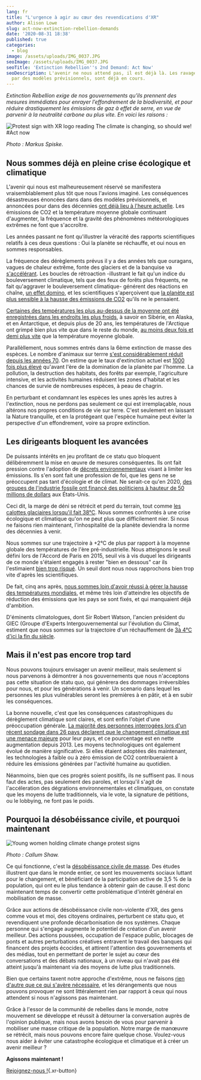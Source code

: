 ```yaml
---
lang: fr
title: "L'urgence à agir au cœur des revendications d'XR"
author: Alison Lowe
slug: act-now-extinction-rebellion-demands
date: '2020-08-31 18:38'
published: true
categories:
  - blog
image: /assets/uploads/IMG_0037.JPG
seoImage: /assets/uploads/IMG_0037.JPG
seoTitle: 'Extinction Rebellion''s 2nd Demand: Act Now'
seoDescription: L'avenir ne nous attend pas, il est déjà là. Les ravages annoncés pour dans des décennies 
  par des modèles prévisionnels, sont déjà en cours.
---
```

*Extinction Rebellion exige de nos gouvernements qu’ils prennent des mesures immédiates pour enrayer l’effondrement de la biodiversité, et pour réduire drastiquement les émissions de gaz à effet de serre, en vue de parvenir à la neutralité carbone au plus vite. En voici les raisons :*

![Protest sign with XR logo reading The climate is changing, so should we!
#Act now ](/assets/uploads/IMG_0037.JPG)

*Photo : Markus Spiske.*

## Nous sommes déjà en pleine crise écologique et climatique

L'avenir qui nous est malheureusement réservé se manifestera
vraisemblablement plus tôt que nous l'avions imaginé. Les conséquences
désastreuses énoncées dans dans des modèles prévisionnels, et annoncées pour
dans des décennies [ont déjà lieu à l'heure
actuelle](https://www.nationalgeographic.com/environment/global-warming/global-warming-effects/).
Les émissions de CO2 et la température moyenne globale continuant
d'augmenter, la fréquence et la gravité des phénomènes météorologiques
extrêmes ne font que s'accroître.

Les années passant ne font qu'illustrer la véracité des rapports
scientifiques relatifs à ces deux questions : Oui la planète se réchauffe,
et oui nous en sommes responsables.

La fréquence des dérèglements prévus il y a des années tels que ouragans,
vagues de chaleur extrême, fonte des glaciers et de la banquise va
[s'accélérant](https://www.nytimes.com/2019/12/04/climate/climate-change-acceleration.html).
Les boucles de rétroaction -illustrant le fait qu'un indice du
bouleversement climatique, tels que des feux de forêts plus fréquents, ne
fait qu'aggraver le bouleversement climatique- générent des réactions en
chaîne, [un effet
domino](https://climaterealityproject.org/blog/how-feedback-loops-are-making-climate-crisis-worse),
et les scientifiques s'aperçoivent que [la planète est plus sensible à la
hausse des émissions de
CO2](https://www.theguardian.com/environment/2020/jun/13/climate-worst-case-scenarios-clouds-scientists-global-heating)
qu'ils ne le pensaient.

[Certaines des températures les plus au-dessus de la moyenne ont été
enregistrées dans les endroits les plus
froids](https://www.cnbc.com/2020/06/05/climate-change-may-2020-is-hottest-month-on-record.html),
à savoir en Sibérie, en Alaska, et en Antarctique, et depuis plus de 20 ans,
les températures de l'Arctique ont grimpé bien plus vite que dans le reste
du monde, [au moins deux fois et demi plus
vite](https://www.nytimes.com/interactive/2020/04/19/climate/climate-crash-course-1.html)
que la température moyenne globale.

Parallèllement, nous sommes entrés dans la 6ème extinction de masse des
espèces. Le nombre d'animaux sur terrre [s'est considérablement réduit
depuis les années
70](https://www.theguardian.com/environment/2014/sep/29/earth-lost-50-wildlife-in-40-years-wwf).
On estime que le taux d'extinction actuel est [ 1000 fois plus
élevé](https://www.newscientist.com/article/dn25645-we-are-killing-species-at-1000-times-the-natural-rate/)
qu'avant l'ère de la domination de la planète par l'homme. La pollution, la
destruction des habitats, des forêts par exemple, l'agriculture intensive,
et les activités humaines réduisent les zones d'habitat et les chances de
survie de nombreuses espèces, à peau de chagrin.

En perturbant et condamnant les espèces les unes après les autres à
l'extinction, nous ne perdons pas seulement ce qui est irremplaçable, nous
altérons nos propres conditions de vie sur terre. C'est seulement en
laissant la Nature tranquille, et en la protégeant que l'espèce humaine peut
éviter la perspective d'un effondrement, voire sa propre extinction.

## Les dirigeants bloquent les avancées

De puissants intérêts en jeu profitant de ce statu quo bloquent
délibéremment la mise en œuvre de mesures conséquentes. Ils ont fait
pression contre l'adoption de [décrets
environnementaux](https://www.theguardian.com/business/2019/mar/22/top-oil-firms-spending-millions-lobbying-to-block-climate-change-policies-says-report)
visant à limiter les émissions. Ils s'en sont fait une profession de foi,
que les gens ne se préoccupent pas tant d'écologie et de climat. Ne
serait-ce qu'en 2020, [des groupes de l'industrie fossile ont financé des
politiciens à hauteur de 50 millions de
dollars](https://www.nytimes.com/interactive/2020/04/19/climate/climate-crash-course-3.html)
aux États-Unis.

Ceci dit, la marge de déni se rétrécit et perd du terrain, tout comme [les
calottes glaciaires lorsqu'il fait
38°C](https://www.bbc.com/news/science-environment-53140069). Nous sommes
confrontés à une crise écologique et climatique qu'on ne peut plus que
difficilement nier. Si nous ne faisons rien maintenant, l'inhospitalité de
la planète deviendra la norme des décennies à venir.

Nous sommes sur une trajectoire à +2°C de plus par rapport à la moyenne
globale des températures de l'ère pré-industrielle. Nous atteignons le seuil
défini lors de l'Accord de Paris en 2015, seuil vis à vis duquel les
dirigeants de ce monde s'étaient engagés à rester "bien en dessous" car ils
l'estimaient [bien trop
risqué](https://www.nytimes.com/interactive/2018/12/07/climate/world-emissions-paris-goals-not-on-track.html).
Un seuil dont nous nous rapprochons bien trop vite d'après les
scientifiques.

De fait, cinq ans après, [nous sommes loin d'avoir réussi à gérer la hausse
des températures
mondiales](https://www.nationalgeographic.com/science/2019/11/nations-miss-paris-targets-climate-driven-weather-events-cost-billions/),
et même très loin d'atteindre les objectifs de réduction des émissions que
les pays se sont fixés, et qui manquaient déjà d'ambition.

D'éminents climatologues, dont Sir Robert Watson, l'ancien président du GIEC
(Groupe d'Experts Intergouvernemental sur l'évolution du Climat, estiment
que nous sommes sur la trajectoire d'un réchauffement de
[3](https://www.nationalgeographic.com/science/2019/11/nations-miss-paris-targets-climate-driven-weather-events-cost-billions/)⁠⁠[à
4°C d'ici la fin du
siècle](https://www.nationalgeographic.com/science/2019/11/nations-miss-paris-targets-climate-driven-weather-events-cost-billions/).

## Mais il n'est pas encore trop tard

Nous pouvons toujours envisager un avenir meilleur, mais seulement si nous
parvenons à démontrer à nos gouvernements que nous n'acceptons pas cette
situation de statu quo, qui génèrera des dommages irréversibles pour nous,
et pour les générations à venir. Un scenario dans lequel les personnes les
plus vulnérables seront les premières à en pâtir, et à en subir les
conséquences.

La bonne nouvelle, c'est que les conséquences catastrophiques du dérèglement
climatique sont claires, et sont enfin l'objet d'une préoccupation
générale. [La majorité des personnes interrogées lors d'un récent sondage
dans 26 pays déclarent que le changement climatique est une menace
majeure](https://www.pewresearch.org/fact-tank/2019/04/18/a-look-at-how-people-around-the-world-view-climate-change/)
pour leur pays, et ce pourcentage est en nette augmentation depuis 2013. Les
moyens technologiques ont également évolué de manière significative. Si
elles étaient adoptées dès maintenant, les technologies à faible ou à zéro
émission de CO2 contribueraient à réduire les émissions générées par
l'activité humaine au quotidien.

Néanmoins, bien que ces progrès soient positifs, ils ne suffisent pas. Il
nous faut des actes, pas seulement des paroles, et lorsqu'il s'agit de
l'accéleration des dégrations environnementales et climatiques, on constate
que les moyens de lutte traditionnels, via le vote, la signature de
pétitions, ou le lobbying, ne font pas le poids.

## Pourquoi la désobéissance civile, et pourquoi maintenant

![Young women holding climate change protest
signs](/assets/uploads/callum-shaw-7SE389kUVGw-unsplash.jpg)

*Photo : Callum Shaw.*

Ce qui fonctionne, c'est la [désobéissance civile de
masse](https://www.bbc.com/future/article/20190513-it-only-takes-35-of-people-to-change-the-world).
Des études illustrent que dans le monde entier, ce sont les mouvements
sociaux luttant pour le changement, et bénéficiant de la participation
active de 3,5 % de la population, qui ont eu le plus tendance à obtenir gain
de cause. Il est donc maintenant temps de convertir cette problématique
d'intérêt général en mobilisation de masse.

Grâce aux actions de désobéissance civile non-violente d'XR, des gens comme
vous et moi, des citoyens ordinaires, perturbent ce statu quo, et
revendiquent une profonde décarbonisation de nos systèmes. Chaque personne
qui s'engage augmente le potentiel de création d'un avenir meilleur. Des
actions poussées, occupation de l'espace public, blocages de ponts et autres
perturbations créatives entravent le travail des banques qui financent des
projets écocides, et attirent l'attention des gouvernements et des médias,
tout en permettant de porter le sujet au cœur des conversations et des
débats nationaux, à un niveau qui n'avait pas été atteint jusqu'à maintenant
via des moyens de lutte plus traditionnels.

Bien que certains taxent notre approche d'extrême, nous ne faisons [rien
d'autre que ce qui s'avère
nécessaire](https://www.afr.com/world/europe/scientists-endorse-mass-civil-disobedience-to-force-climate-action-20191013-p5309j),
et les dérangements que nous pouvons provoquer ne sont littéralement rien
par rapport à ceux qui nous attendent si nous n'agissons pas maintenant.

Grâce à l'essor de la communité de rebelles dans le monde, notre mouvement
se développe et réussit à détourner la conversation auprès de l'opinion
publique, mais nous avons besoin de vous pour parvenir à mobiliser une masse
critique de la population. Notre marge de manœuvre se rétrécit, mais nous
pouvons encore faire quelque chose. Voulez-vous nous aider à éviter une
catastrophe écologique et climatique et à créer un avenir meilleur ?

**Agissons maintenant !** [](https://rebellion.global/groups/#countries)[](/get-involved/)

[Rejoignez-nous !](https://rebellion.global/get-involved/){.xr-button}
